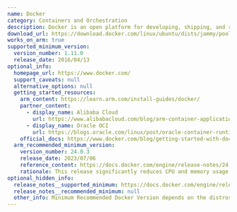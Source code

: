 ```yaml
---
name: Docker
category: Containers and Orchestration
description: Docker is an open platform for developing, shipping, and running applications. Docker provides the ability to package and run an application in a loosely isolated environment called a container.
download_url: https://download.docker.com/linux/ubuntu/dists/jammy/pool/stable/arm64/
works_on_arm: true
supported_minimum_version:
  version_number: 1.11.0
  release_date: 2016/04/13
optional_info:
  homepage_url: https://www.docker.com/
  support_caveats: null
  alternative_options: null
  getting_started_resources:
    arm_content: https://learn.arm.com/install-guides/docker/
    partner_content:
      - display_name: Alibaba Cloud
        url: https://www.alibabacloud.com/blog/arm-container-applications-accelerating-development-and-testing_595802
      - display_name: Oracle OCI
        url: https://blogs.oracle.com/linux/post/oracle-container-runtime-for-docker-on-oracle-linux-for-arm
    official_docs: https://www.docker.com/blog/getting-started-with-docker-for-arm-on-linux/
  arm_recommended_minimum_version:
    version_number: 24.0.3
    release_date: 2023/07/06
    reference_content: https://docs.docker.com/engine/release-notes/24.0/#2403
    rationale: This release significantly reduces CPU and memory usage when populating the debug section of GET/ info, improving performance during diagnostics. Packaging updates include Go 1.20.5, Docker Compose v2.19.1, and Buildx v0.11.1, ensuring runtime and build tool improvements.
optional_hidden_info:
  release_notes__supported_minimum: https://docs.docker.com/engine/release-notes/prior-releases/#misc
  release_notes__recommended_minimum: null
  other_info: Minimum Recommended Docker Version depends on the distros. For example, Jammy-20.10.13, Focal-19.03.10, Bionic-18.09.00
---
```


